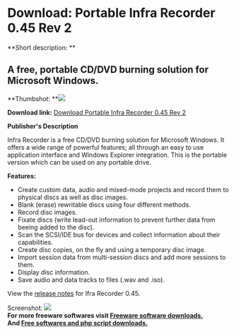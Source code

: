 # Download: Portable Infra Recorder 0.45 Rev 2

**Short description: **

## A free, portable CD/DVD burning solution for Microsoft Windows.

  
**Thumbshot: **![](http://www.freewarefiles.com/screenshot/infrarecorder_md.gif)   
  
**Download link:** [Download Portable Infra Recorder 0.45 Rev 2](http://freesoftwares.boysofts.com/Portable-Infra-Recorder-Rev_program_38154.html)  
  

**Publisher's Description**  
  

Infra Recorder is a free CD/DVD burning solution for Microsoft Windows. It
offers a wide range of powerful features; all through an easy to use
application interface and Windows Explorer integration. This is the portable
version which can be used on any portable drive.

**Features:**

  * Create custom data, audio and mixed-mode projects and record them to physical discs as well as disc images. 
  * Blank (erase) rewritable discs using four different methods. 
  * Record disc images. 
  * Fixate discs (write lead-out information to prevent further data from beeing added to the disc). 
  * Scan the SCSI/IDE bus for devices and collect information about their capabilities. 
  * Create disc copies, on the fly and using a temporary disc image. 
  * Import session data from multi-session discs and add more sessions to them. 
  * Display disc information. 
  * Save audio and data tracks to files (.wav and .iso). 

View the [release notes](http://infrarecorder.sourceforge.net/changelog.html)
for Ifra Recorder 0.45.

  
  
Screenshot: ![](http://www.freewarefiles.com/screenshot/infrarecorder.gif)  
**For more freeware softwares visit [Freeware software downloads.](http://freesoftwares.boysofts.com/)**   
**And [Free softwares and php script downloads.](http://www.boysofts.com/)**

